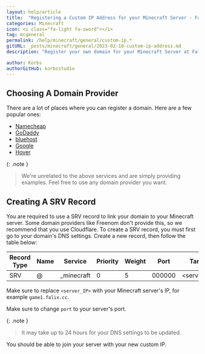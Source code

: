 ```yaml
---
layout: help/article
title:  "Registering a Custom IP Address for your Minecraft Server - Falix"
categories: Minecraft
icon: <i class="fa-light fa-sword"></i>
tag: mcgeneral
permalink: /help/minecraft/general/custom-ip.*
gitURL: _posts/minecraft/general/2023-02-10-custom-ip-address.md
description: "Register your own domain for your Minecraft Server at Falix"

author: Korbs
authorGitHub: korbsstudio
---
```


## Choosing A Domain Provider
There are a lot of places where you can register a domain.
Here are a few popular ones:

* [Namecheap](https://www.namecheap.com/)
* [GoDaddy](https://www.godaddy.com/)
* [bluehost](https://www.bluehost.com/)
* [Google](https://domains.google/)
* [Hover](https://www.hover.com/)


{: .note }
> We're unrelated to the above services and are simply providing examples. Feel free to use any domain provider you want.

## Creating A SRV Record
You are required to use a SRV record to link your domain to your Minecraft server. Some domain providers like Freenom don't provide this, so we recommend that you use Cloudflare.
To create a SRV record, you must first go to your domain's DNS settings. Create a new record, then follow the table below:

| Record Type | Name      | Service      | Priority | Weight | Port   | Target |
| ----------- | --------- | ------------ | -------- | ------ | ------ | ------ |
| SRV         | @         | _minecraft   | 0        | 5      | 000000 | <server_IP> |

Make sure to replace `<server_IP>` with your Minecraft server's IP, for example `game1.falix.cc`.

Make sure to change `port` to your server's port.

{: .note }
> It may take up to 24 hours for your DNS settings to be updated.

You should be able to join your server with your new custom IP.





